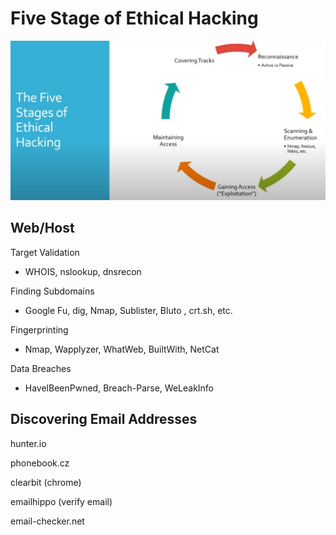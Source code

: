 # Five Stage of Ethical Hacking

![Untitled](<../../.gitbook/assets/Untitled (7).png>)

## Web/Host

Target Validation

* WHOIS, nslookup, dnsrecon

Finding Subdomains

* Google Fu, dig, Nmap, Sublister, Bluto , crt.sh, etc.

Fingerprinting

* Nmap, Wapplyzer, WhatWeb, BuiltWith, NetCat

Data Breaches

* HavelBeenPwned, Breach-Parse, WeLeakInfo

## Discovering Email Addresses

hunter.io

phonebook.cz

clearbit (chrome)

emailhippo (verify email)

email-checker.net
